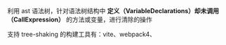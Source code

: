 利用 ast 语法树，针对语法树结构中 **定义（VariableDeclarations）却未调用（CallExpression）** 的方法或变量，进行清除的操作

支持 tree-shaking 的构建工具有：vite、webpack4、